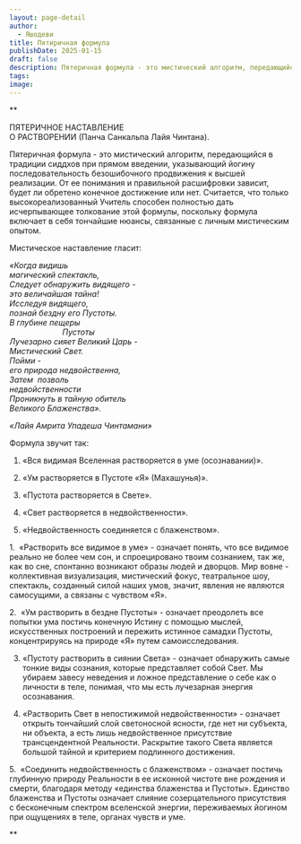 ```yaml
---
layout: page-detail
author:
  - Яшодеви
title: Пятиричная формула
publishDate: 2025-01-15
draft: false
description: Пятеричная формула - это мистический алгоритм, передающийся в традиции сиддхов при прямом введении, указывающий йогину последовательность безошибочного продвижения к высшей реализации.
tags: 
image:
---
```

**

ПЯТЕРИЧНОЕ НАСТАВЛЕНИЕ  
О РАСТВОРЕНИИ (Панча Санкальпа Лайя Чинтана).

Пятеричная формула - это мистический алгоритм, передающийся в традиции сиддхов при прямом введении, указывающий йогину последовательность безошибочного продвижения к высшей реализации. От ее понимания и правильной расшифровки зависит, будет ли обретено конечное достижение или нет. Считается, что только высокореализованный Учитель способен полностью дать исчерпывающее толкование этой формулы, поскольку формула включает в себя тончайшие нюансы, связанные с личным мистическим опытом.

Мистическое наставление гласит:

*«Когда видишь*  
*магический спектакль,*  
*Следует обнаружить видящего -*  
*это величайшая тайна!*  
*Исследуя видящего,*  
*познай бездну его Пустоты.*  
*В глубине пещеры*  
                        *Пустоты*  
*Лучезарно сияет Великий Царь -*  
*Мистический Свет.*  
*Пойми -*  
*его природа недвойственна,*  
*Затем  позволь*  
*недвойственности*  
*Проникнуть в тайную обитель*  
*Великого Блаженства».*

*«Лайя Амрита Упадеша Чинтамани»*

Формула звучит так:

1. «Вся видимая Вселенная растворяется в уме (осознавании)».

2. «Ум растворяется в Пустоте «Я» (Махашунья)».

3. «Пустота растворяется в Свете».

4. «Свет растворяется в недвойственности».

5. «Недвойственность соединяется с блаженством».

1.  «Растворить все видимое в уме» - означает понять, что все видимое реально не более чем сон, и спроецировано твоим сознанием, так же, как во сне, спонтанно возникают образы людей и дворцов. Мир вовне - коллективная визуализация, мистический фокус, театральное шоу, спектакль, созданный силой наших умов, значит, явления не являются самосущими, а связаны с чувством «Я».

2.  «Ум растворить в бездне Пустоты» - означает преодолеть все попытки ума постичь конечную Истину с помощью мыслей, искусственных построений и пережить истинное самадхи Пустоты, концентрируясь на природе «Я» путем самоисследования.

3. «Пустоту растворить в сиянии Света» - означает обнаружить самые тонкие виды сознания, которые представляет собой Свет. Мы убираем завесу неведения и ложное представление о себе как о личности в теле, понимая, что мы есть лучезарная энергия осознавания.

4. «Растворить Свет в непостижимой недвойственности» - означает открыть тончайший слой светоносной ясности, где нет ни субъекта, ни объекта, а есть лишь недвойственное присутствие трансцендентной Реальности. Раскрытие такого Света является большой тайной и критерием подлинного достижения.

5.  «Соединить недвойственность с блаженством» - означает постичь глубинную природу Реальности в ее исконной чистоте вне рождения и смерти, благодаря методу «единства блаженства и Пустоты». Единство блаженства и Пустоты означает слияние созерцательного присутствия с бесконечным спектром вселенской энергии, переживаемых йогином при ощущениях в теле, органах чувств и уме.

**
